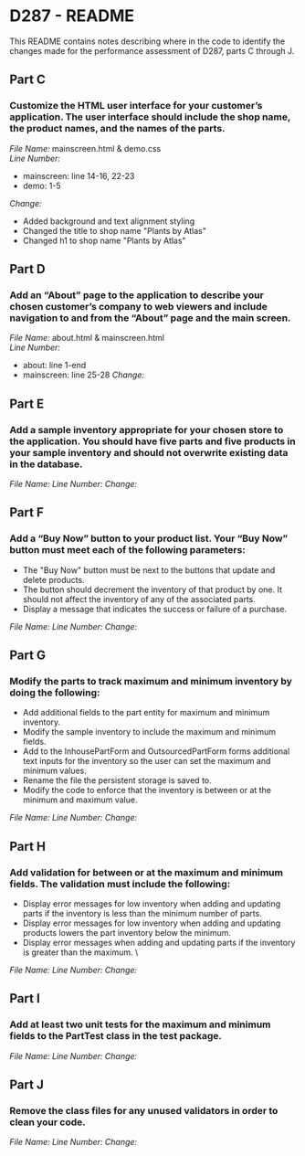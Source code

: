 # D287 - README
This README contains notes describing where in the code to identify the changes made for the performance assessment of D287, 
parts C through J.

## Part C
### Customize the HTML user interface for your customer’s application. The user interface should include the shop name, the product names, and the names of the parts.
*File Name:* mainscreen.html & demo.css  
*Line Number:*
- mainscreen: line 14-16, 22-23  
- demo: 1-5  

*Change:*
- Added background and text alignment styling
- Changed the title to shop name "Plants by Atlas"
- Changed h1 to shop name "Plants by Atlas"  

## Part D
### Add an “About” page to the application to describe your chosen customer’s company to web viewers and include navigation to and from the “About” page and the main screen.
*File Name:* about.html & mainscreen.html  
*Line Number:*
- about: line 1-end
- mainscreen: line 25-28
*Change:*

## Part E
### Add a sample inventory appropriate for your chosen store to the application. You should have five parts and five products in your sample inventory and should not overwrite existing data in the database.
*File Name:*
*Line Number:*
*Change:*

## Part F
### Add a “Buy Now” button to your product list. Your “Buy Now” button must meet each of the following parameters:
-  The "Buy Now" button must be next to the buttons that update and delete products.
-  The button should decrement the inventory of that product by one. It should not affect the inventory of any of the associated parts.
-  Display a message that indicates the success or failure of a purchase.

*File Name:*
*Line Number:*
*Change:*

## Part G
### Modify the parts to track maximum and minimum inventory by doing the following:
-  Add additional fields to the part entity for maximum and minimum inventory.
-  Modify the sample inventory to include the maximum and minimum fields.
-  Add to the InhousePartForm and OutsourcedPartForm forms additional text inputs for the inventory so the user can set the maximum and minimum values.
-  Rename the file the persistent storage is saved to.
-  Modify the code to enforce that the inventory is between or at the minimum and maximum value.

*File Name:*
*Line Number:*
*Change:*

## Part H
### Add validation for between or at the maximum and minimum fields. The validation must include the following:
-  Display error messages for low inventory when adding and updating parts if the inventory is less than the minimum number of parts.
-  Display error messages for low inventory when adding and updating products lowers the part inventory below the minimum.
-  Display error messages when adding and updating parts if the inventory is greater than the maximum. \

*File Name:*
*Line Number:*
*Change:*

## Part I
### Add at least two unit tests for the maximum and minimum fields to the PartTest class in the test package.
*File Name:*
*Line Number:*
*Change:*

## Part J
### Remove the class files for any unused validators in order to clean your code.
*File Name:*
*Line Number:*
*Change:*
